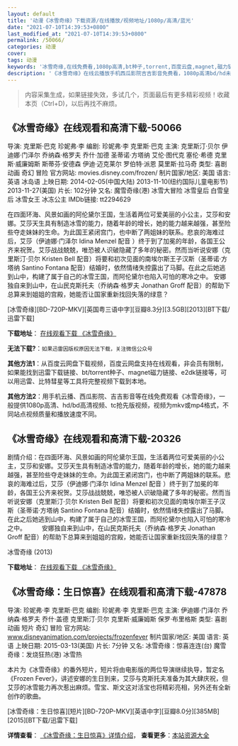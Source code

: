 ```yaml
---
layout: default
title: '动漫《冰雪奇缘》下载资源/在线播放/视频地址/1080p/高清/蓝光'
date: "2021-07-10T14:39:53+0800"
last_modified_at: "2021-07-10T14:39:53+0800"
permalink: /50066/
categories: 动漫
cover:
tags: 动漫
keywords: '冰雪奇缘,在线免费看,1080p高清,bt种子,torrent,百度云盘,magnet,磁力链,迅雷下载资源'
description: '《冰雪奇缘》在线云播放手机西瓜影院吉吉影音免费看，1080p高清bd/hd未删减完整版和tc抢先枪版，mkv/mp4格式，附带bt/torrent种子、magnet/磁力链、百度云盘、网盘资源迅雷下载链接'
---
```


>内容采集生成，如果链接失效，多试几个，页面最后有更多精彩视频！收藏本页（Ctrl+D)，以后再找不麻烦。


## 《冰雪奇缘》在线观看和高清下载-50066

导演: 克里斯·巴克 珍妮弗·李 编剧: 珍妮弗·李 克里斯·巴克 主演: 克里斯汀·贝尔 伊迪娜·门泽尔 乔纳森·格罗夫 乔什·加德 圣蒂诺·方塔纳 艾伦·图代克 塞伦·希德 克里斯·威廉姆斯 斯蒂芬·安德森 伊迪·迈克莱尔 罗伯特·派恩 莫里斯·拉马奇 类型: 喜剧 动画 奇幻 冒险 官方网站: movies.disney.com/frozen/ 制片国家/地区: 美国 语言: 英语 冰岛语 上映日期: 2014-02-05(中国大陆) 2013-11-10(纽约国际儿童电影节) 2013-11-27(美国) 片长: 102分钟 又名: 魔雪奇缘(港) 冰雪大冒险 冰雪皇后 白雪皇后 冰雪女王 冰冻公主 IMDb链接: tt2294629

在四面环海、风景如画的阿伦黛尔王国，生活着两位可爱美丽的小公主，艾莎和安娜。艾莎天生具有制造冰雪的能力，随着年龄的增长，她的能力越来越强，甚至险些夺走妹妹的生命。为此国王紧闭宫门，也中断了两姐妹的联系。悲哀的海难过后，艾莎（伊迪娜·门泽尔 Idina Menzel 配音 ）终于到了加冕的年龄，各国王公齐来祝贺。艾莎战战兢兢，唯恐被人识破隐藏了多年的秘密。然而当听说安娜（克里斯汀·贝尔 Kristen Bell 配音）将要和初次见面的南埃尔斯王子汉斯（圣蒂诺·方塔纳 Santino Fontana 配音）结婚时，依然情绪失控露出了马脚。在此之后她逃到山中，构建了属于自己的冰雪王国，而阿伦黛尔也陷入可怕的寒冷之中。 安娜独自来到山中，在山民克斯托夫（乔纳森·格罗夫 Jonathan Groff 配音）的帮助下总算来到姐姐的宫殿，她能否让国家重新找回失落的绿意？


[冰雪奇缘][BD-720P-MKV][英国粤三语中字][豆瓣8.3分][3.5GB][2013][BT下载/迅雷下载]

**下载地址**： [在线观看下载 《冰雪奇缘》](https://www.btdx8.com/torrent/frozen_2013.html) 


**无法下载?**：`如果迅雷因版权原因无法下载，关注微信公众号 `

**其他方法1**：从百度云网盘下载视频，百度云网盘支持在线观看，非会员有限制，如果能找到迅雷下载链接、bt/torrent种子、magnet磁力链接、e2dk链接等，可以用迅雷、比特彗星等工具将完整视频下载到本地。

**其他方法2**：用手机云播、西瓜影院、吉吉影音等在线免费观看《冰雪奇缘》，一般提供1080p高清、hd/bd高清视频、tc抢先版视频，视频为mkv或mp4格式，不同站点视频质量和播放速度不同。


## 《冰雪奇缘》在线观看和高清下载-20326

剧情介绍：在四面环海、风景如画的阿伦黛尔王国，生活着两位可爱美丽的小公主，艾莎和安娜。艾莎天生具有制造冰雪的能力，随着年龄的增长，她的能力越来越强，甚至险些夺走妹妹的生命。为此国王紧闭宫门，也中断了两姐妹的联系。悲哀的海难过后，艾莎（伊迪娜·门泽尔 Idina Menzel 配音 ）终于到了加冕的年龄，各国王公齐来祝贺。艾莎战战兢兢，唯恐被人识破隐藏了多年的秘密。然而当听说安娜（克里斯汀·贝尔 Kristen Bell 配音）将要和初次见面的南埃尔斯王子汉斯（圣蒂诺·方塔纳 Santino Fontana 配音）结婚时，依然情绪失控露出了马脚。在此之后她逃到山中，构建了属于自己的冰雪王国，而阿伦黛尔也陷入可怕的寒冷之中。  　　安娜独自来到山中，在山民克斯托夫（乔纳森·格罗夫 Jonathan Groff 配音）的帮助下总算来到姐姐的宫殿，她能否让国家重新找回失落的绿意？


冰雪奇缘 (2013)

**下载地址**： [在线观看下载 《冰雪奇缘》](https://www.btbtdy.me/btdy/dy1919.html) 


## 《冰雪奇缘：生日惊喜》在线观看和高清下载-47878

导演: 珍妮弗·李 克里斯·巴克 编剧: 珍妮弗·李 克里斯·巴克 主演: 伊迪娜·门泽尔 乔纳森·格罗夫 乔什·盖德 克里斯汀·贝尔 克里斯·威廉姆斯 保罗·布里格斯 类型: 喜剧 动画 短片 奇幻 冒险 官方网站: www.disneyanimation.com/projects/frozenfever 制片国家/地区: 美国 语言: 英语 上映日期: 2015-03-13(美国) 片长: 7分钟 又名: 冰雪奇缘：惊喜连连(台) 魔雪奇缘：发烧狂热(港) 冰雪热

本片为《冰雪奇缘》的番外短片，短片将由电影版的两位导演继续执导，暂定名《Frozen Fever》，讲述安娜的生日到来，艾莎与克斯托夫准备为其大肆庆祝，但艾莎的冰雪能力再次惹出麻烦。雪宝、斯文这对活宝也将精彩亮相，另外还有全新创作的歌曲。


[冰雪奇缘：生日惊喜][短片][BD-720P-MKV][英语中字][豆瓣8.0分][385MB][2015][BT下载/迅雷下载]

**详情查看**： [《冰雪奇缘：生日惊喜》详情介绍](/movie/47878/)， **查看更多**：[本站资源大全](/movie/t/all/)

